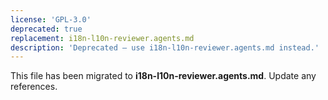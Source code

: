 ```yaml
---
license: 'GPL-3.0'
deprecated: true
replacement: i18n-l10n-reviewer.agents.md
description: 'Deprecated – use i18n-l10n-reviewer.agents.md instead.'
---
```


This file has been migrated to **i18n-l10n-reviewer.agents.md**. Update any references.
